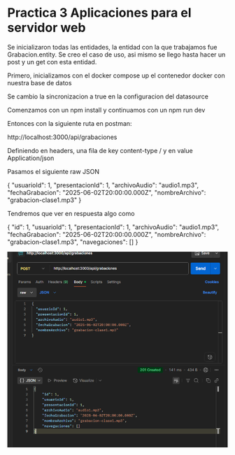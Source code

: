 # Practica 3 Aplicaciones para el servidor web 

Se inicializaron todas las entidades, la entidad con la que trabajamos fue Grabacion.entity. 
Se creo el caso de uso, asi mismo se llego hasta hacer un post y un get con esta entidad. 

Primero, inicializamos con el docker compose up el contenedor docker con nuestra base de datos

Se cambio la sincronizacion a true en la configuracion del datasource

Comenzamos con un npm install y continuamos con un npm run dev

Entonces con la siguiente ruta en postman: 

http://localhost:3000/api/grabaciones

Definiendo en headers, una fila de key content-type / y en value Application/json

Pasamos el siguiente raw JSON 

{
  "usuarioId": 1,
  "presentacionId": 1,
  "archivoAudio": "audio1.mp3",
  "fechaGrabacion": "2025-06-02T20:00:00.000Z",
  "nombreArchivo": "grabacion-clase1.mp3"
}

Tendremos que ver en respuesta algo como 

{
    "id": 1,
    "usuarioId": 1,
    "presentacionId": 1,
    "archivoAudio": "audio1.mp3",
    "fechaGrabacion": "2025-06-02T20:00:00.000Z",
    "nombreArchivo": "grabacion-clase1.mp3",
    "navegaciones": []
}

![alt text](image.png)